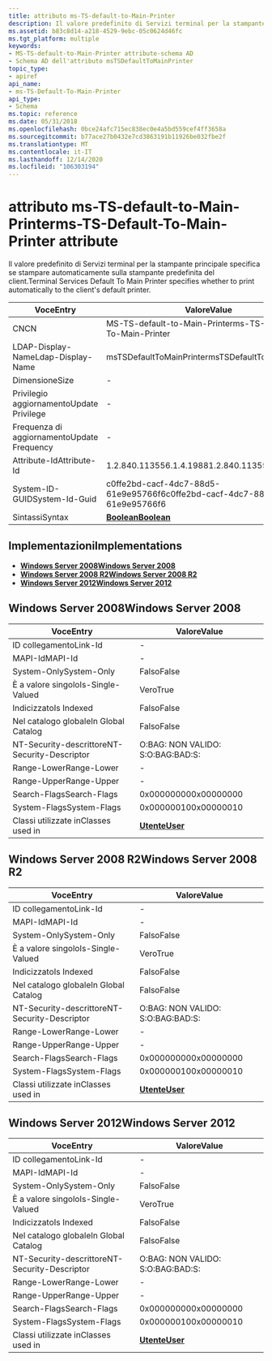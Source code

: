 ```yaml
---
title: attributo ms-TS-default-to-Main-Printer
description: Il valore predefinito di Servizi terminal per la stampante principale specifica se stampare automaticamente sulla stampante predefinita del client.
ms.assetid: b83c8d14-a218-4529-9ebc-05c0624d46fc
ms.tgt_platform: multiple
keywords:
- MS-TS-default-to-Main-Printer attribute-schema AD
- Schema AD dell'attributo msTSDefaultToMainPrinter
topic_type:
- apiref
api_name:
- ms-TS-Default-To-Main-Printer
api_type:
- Schema
ms.topic: reference
ms.date: 05/31/2018
ms.openlocfilehash: 0bce24afc715ec838ec0e4a5bd559cef4ff3658a
ms.sourcegitcommit: b77ace27b0432e7cd3863191b11926be032fbe2f
ms.translationtype: MT
ms.contentlocale: it-IT
ms.lasthandoff: 12/14/2020
ms.locfileid: "106303194"
---
```

# <a name="ms-ts-default-to-main-printer-attribute"></a><span data-ttu-id="edfdb-105">attributo ms-TS-default-to-Main-Printer</span><span class="sxs-lookup"><span data-stu-id="edfdb-105">ms-TS-Default-To-Main-Printer attribute</span></span>

<span data-ttu-id="edfdb-106">Il valore predefinito di Servizi terminal per la stampante principale specifica se stampare automaticamente sulla stampante predefinita del client.</span><span class="sxs-lookup"><span data-stu-id="edfdb-106">Terminal Services Default To Main Printer specifies whether to print automatically to the client's default printer.</span></span>



| <span data-ttu-id="edfdb-107">Voce</span><span class="sxs-lookup"><span data-stu-id="edfdb-107">Entry</span></span> | <span data-ttu-id="edfdb-108">Valore</span><span class="sxs-lookup"><span data-stu-id="edfdb-108">Value</span></span> |
|-------------------|--------------------------------------|
| <span data-ttu-id="edfdb-109">CN</span><span class="sxs-lookup"><span data-stu-id="edfdb-109">CN</span></span>                | <span data-ttu-id="edfdb-110">MS-TS-default-to-Main-Printer</span><span class="sxs-lookup"><span data-stu-id="edfdb-110">ms-TS-Default-To-Main-Printer</span></span>        |
| <span data-ttu-id="edfdb-111">LDAP-Display-Name</span><span class="sxs-lookup"><span data-stu-id="edfdb-111">Ldap-Display-Name</span></span> | <span data-ttu-id="edfdb-112">msTSDefaultToMainPrinter</span><span class="sxs-lookup"><span data-stu-id="edfdb-112">msTSDefaultToMainPrinter</span></span>             |
| <span data-ttu-id="edfdb-113">Dimensione</span><span class="sxs-lookup"><span data-stu-id="edfdb-113">Size</span></span>              | \-                                   |
| <span data-ttu-id="edfdb-114">Privilegio aggiornamento</span><span class="sxs-lookup"><span data-stu-id="edfdb-114">Update Privilege</span></span>  | \-                                   |
| <span data-ttu-id="edfdb-115">Frequenza di aggiornamento</span><span class="sxs-lookup"><span data-stu-id="edfdb-115">Update Frequency</span></span>  | \-                                   |
| <span data-ttu-id="edfdb-116">Attribute-Id</span><span class="sxs-lookup"><span data-stu-id="edfdb-116">Attribute-Id</span></span>      | <span data-ttu-id="edfdb-117">1.2.840.113556.1.4.1988</span><span class="sxs-lookup"><span data-stu-id="edfdb-117">1.2.840.113556.1.4.1988</span></span>              |
| <span data-ttu-id="edfdb-118">System-ID-GUID</span><span class="sxs-lookup"><span data-stu-id="edfdb-118">System-Id-Guid</span></span>    | <span data-ttu-id="edfdb-119">c0ffe2bd-cacf-4dc7-88d5-61e9e95766f6</span><span class="sxs-lookup"><span data-stu-id="edfdb-119">c0ffe2bd-cacf-4dc7-88d5-61e9e95766f6</span></span> |
| <span data-ttu-id="edfdb-120">Sintassi</span><span class="sxs-lookup"><span data-stu-id="edfdb-120">Syntax</span></span>            | [<span data-ttu-id="edfdb-121">**Boolean**</span><span class="sxs-lookup"><span data-stu-id="edfdb-121">**Boolean**</span></span>](s-boolean.md)         |



## <a name="implementations"></a><span data-ttu-id="edfdb-122">Implementazioni</span><span class="sxs-lookup"><span data-stu-id="edfdb-122">Implementations</span></span>

-   [<span data-ttu-id="edfdb-123">**Windows Server 2008**</span><span class="sxs-lookup"><span data-stu-id="edfdb-123">**Windows Server 2008**</span></span>](#windows-server-2008)
-   [<span data-ttu-id="edfdb-124">**Windows Server 2008 R2**</span><span class="sxs-lookup"><span data-stu-id="edfdb-124">**Windows Server 2008 R2**</span></span>](#windows-server-2008-r2)
-   [<span data-ttu-id="edfdb-125">**Windows Server 2012**</span><span class="sxs-lookup"><span data-stu-id="edfdb-125">**Windows Server 2012**</span></span>](#windows-server-2012)

## <a name="windows-server-2008"></a><span data-ttu-id="edfdb-126">Windows Server 2008</span><span class="sxs-lookup"><span data-stu-id="edfdb-126">Windows Server 2008</span></span>



| <span data-ttu-id="edfdb-127">Voce</span><span class="sxs-lookup"><span data-stu-id="edfdb-127">Entry</span></span> | <span data-ttu-id="edfdb-128">Valore</span><span class="sxs-lookup"><span data-stu-id="edfdb-128">Value</span></span> |
|------------------------|-----------------------------------|
| <span data-ttu-id="edfdb-129">ID collegamento</span><span class="sxs-lookup"><span data-stu-id="edfdb-129">Link-Id</span></span>                | \-                                |
| <span data-ttu-id="edfdb-130">MAPI-Id</span><span class="sxs-lookup"><span data-stu-id="edfdb-130">MAPI-Id</span></span>                | \-                                |
| <span data-ttu-id="edfdb-131">System-Only</span><span class="sxs-lookup"><span data-stu-id="edfdb-131">System-Only</span></span>            | <span data-ttu-id="edfdb-132">Falso</span><span class="sxs-lookup"><span data-stu-id="edfdb-132">False</span></span>                             |
| <span data-ttu-id="edfdb-133">È a valore singolo</span><span class="sxs-lookup"><span data-stu-id="edfdb-133">Is-Single-Valued</span></span>       | <span data-ttu-id="edfdb-134">Vero</span><span class="sxs-lookup"><span data-stu-id="edfdb-134">True</span></span>                              |
| <span data-ttu-id="edfdb-135">Indicizzato</span><span class="sxs-lookup"><span data-stu-id="edfdb-135">Is Indexed</span></span>             | <span data-ttu-id="edfdb-136">Falso</span><span class="sxs-lookup"><span data-stu-id="edfdb-136">False</span></span>                             |
| <span data-ttu-id="edfdb-137">Nel catalogo globale</span><span class="sxs-lookup"><span data-stu-id="edfdb-137">In Global Catalog</span></span>      | <span data-ttu-id="edfdb-138">Falso</span><span class="sxs-lookup"><span data-stu-id="edfdb-138">False</span></span>                             |
| <span data-ttu-id="edfdb-139">NT-Security-descrittore</span><span class="sxs-lookup"><span data-stu-id="edfdb-139">NT-Security-Descriptor</span></span> | <span data-ttu-id="edfdb-140">O:BAG: NON VALIDO: S:</span><span class="sxs-lookup"><span data-stu-id="edfdb-140">O:BAG:BAD:S:</span></span>                      |
| <span data-ttu-id="edfdb-141">Range-Lower</span><span class="sxs-lookup"><span data-stu-id="edfdb-141">Range-Lower</span></span>            | \-                                |
| <span data-ttu-id="edfdb-142">Range-Upper</span><span class="sxs-lookup"><span data-stu-id="edfdb-142">Range-Upper</span></span>            | \-                                |
| <span data-ttu-id="edfdb-143">Search-Flags</span><span class="sxs-lookup"><span data-stu-id="edfdb-143">Search-Flags</span></span>           | <span data-ttu-id="edfdb-144">0x00000000</span><span class="sxs-lookup"><span data-stu-id="edfdb-144">0x00000000</span></span>                        |
| <span data-ttu-id="edfdb-145">System-Flags</span><span class="sxs-lookup"><span data-stu-id="edfdb-145">System-Flags</span></span>           | <span data-ttu-id="edfdb-146">0x00000010</span><span class="sxs-lookup"><span data-stu-id="edfdb-146">0x00000010</span></span>                        |
| <span data-ttu-id="edfdb-147">Classi utilizzate in</span><span class="sxs-lookup"><span data-stu-id="edfdb-147">Classes used in</span></span>        | [<span data-ttu-id="edfdb-148">**Utente**</span><span class="sxs-lookup"><span data-stu-id="edfdb-148">**User**</span></span>](c-user.md)<br/> |



## <a name="windows-server-2008-r2"></a><span data-ttu-id="edfdb-149">Windows Server 2008 R2</span><span class="sxs-lookup"><span data-stu-id="edfdb-149">Windows Server 2008 R2</span></span>



| <span data-ttu-id="edfdb-150">Voce</span><span class="sxs-lookup"><span data-stu-id="edfdb-150">Entry</span></span> | <span data-ttu-id="edfdb-151">Valore</span><span class="sxs-lookup"><span data-stu-id="edfdb-151">Value</span></span> |
|------------------------|-----------------------------------|
| <span data-ttu-id="edfdb-152">ID collegamento</span><span class="sxs-lookup"><span data-stu-id="edfdb-152">Link-Id</span></span>                | \-                                |
| <span data-ttu-id="edfdb-153">MAPI-Id</span><span class="sxs-lookup"><span data-stu-id="edfdb-153">MAPI-Id</span></span>                | \-                                |
| <span data-ttu-id="edfdb-154">System-Only</span><span class="sxs-lookup"><span data-stu-id="edfdb-154">System-Only</span></span>            | <span data-ttu-id="edfdb-155">Falso</span><span class="sxs-lookup"><span data-stu-id="edfdb-155">False</span></span>                             |
| <span data-ttu-id="edfdb-156">È a valore singolo</span><span class="sxs-lookup"><span data-stu-id="edfdb-156">Is-Single-Valued</span></span>       | <span data-ttu-id="edfdb-157">Vero</span><span class="sxs-lookup"><span data-stu-id="edfdb-157">True</span></span>                              |
| <span data-ttu-id="edfdb-158">Indicizzato</span><span class="sxs-lookup"><span data-stu-id="edfdb-158">Is Indexed</span></span>             | <span data-ttu-id="edfdb-159">Falso</span><span class="sxs-lookup"><span data-stu-id="edfdb-159">False</span></span>                             |
| <span data-ttu-id="edfdb-160">Nel catalogo globale</span><span class="sxs-lookup"><span data-stu-id="edfdb-160">In Global Catalog</span></span>      | <span data-ttu-id="edfdb-161">Falso</span><span class="sxs-lookup"><span data-stu-id="edfdb-161">False</span></span>                             |
| <span data-ttu-id="edfdb-162">NT-Security-descrittore</span><span class="sxs-lookup"><span data-stu-id="edfdb-162">NT-Security-Descriptor</span></span> | <span data-ttu-id="edfdb-163">O:BAG: NON VALIDO: S:</span><span class="sxs-lookup"><span data-stu-id="edfdb-163">O:BAG:BAD:S:</span></span>                      |
| <span data-ttu-id="edfdb-164">Range-Lower</span><span class="sxs-lookup"><span data-stu-id="edfdb-164">Range-Lower</span></span>            | \-                                |
| <span data-ttu-id="edfdb-165">Range-Upper</span><span class="sxs-lookup"><span data-stu-id="edfdb-165">Range-Upper</span></span>            | \-                                |
| <span data-ttu-id="edfdb-166">Search-Flags</span><span class="sxs-lookup"><span data-stu-id="edfdb-166">Search-Flags</span></span>           | <span data-ttu-id="edfdb-167">0x00000000</span><span class="sxs-lookup"><span data-stu-id="edfdb-167">0x00000000</span></span>                        |
| <span data-ttu-id="edfdb-168">System-Flags</span><span class="sxs-lookup"><span data-stu-id="edfdb-168">System-Flags</span></span>           | <span data-ttu-id="edfdb-169">0x00000010</span><span class="sxs-lookup"><span data-stu-id="edfdb-169">0x00000010</span></span>                        |
| <span data-ttu-id="edfdb-170">Classi utilizzate in</span><span class="sxs-lookup"><span data-stu-id="edfdb-170">Classes used in</span></span>        | [<span data-ttu-id="edfdb-171">**Utente**</span><span class="sxs-lookup"><span data-stu-id="edfdb-171">**User**</span></span>](c-user.md)<br/> |



## <a name="windows-server-2012"></a><span data-ttu-id="edfdb-172">Windows Server 2012</span><span class="sxs-lookup"><span data-stu-id="edfdb-172">Windows Server 2012</span></span>



| <span data-ttu-id="edfdb-173">Voce</span><span class="sxs-lookup"><span data-stu-id="edfdb-173">Entry</span></span> | <span data-ttu-id="edfdb-174">Valore</span><span class="sxs-lookup"><span data-stu-id="edfdb-174">Value</span></span> |
|------------------------|-----------------------------------|
| <span data-ttu-id="edfdb-175">ID collegamento</span><span class="sxs-lookup"><span data-stu-id="edfdb-175">Link-Id</span></span>                | \-                                |
| <span data-ttu-id="edfdb-176">MAPI-Id</span><span class="sxs-lookup"><span data-stu-id="edfdb-176">MAPI-Id</span></span>                | \-                                |
| <span data-ttu-id="edfdb-177">System-Only</span><span class="sxs-lookup"><span data-stu-id="edfdb-177">System-Only</span></span>            | <span data-ttu-id="edfdb-178">Falso</span><span class="sxs-lookup"><span data-stu-id="edfdb-178">False</span></span>                             |
| <span data-ttu-id="edfdb-179">È a valore singolo</span><span class="sxs-lookup"><span data-stu-id="edfdb-179">Is-Single-Valued</span></span>       | <span data-ttu-id="edfdb-180">Vero</span><span class="sxs-lookup"><span data-stu-id="edfdb-180">True</span></span>                              |
| <span data-ttu-id="edfdb-181">Indicizzato</span><span class="sxs-lookup"><span data-stu-id="edfdb-181">Is Indexed</span></span>             | <span data-ttu-id="edfdb-182">Falso</span><span class="sxs-lookup"><span data-stu-id="edfdb-182">False</span></span>                             |
| <span data-ttu-id="edfdb-183">Nel catalogo globale</span><span class="sxs-lookup"><span data-stu-id="edfdb-183">In Global Catalog</span></span>      | <span data-ttu-id="edfdb-184">Falso</span><span class="sxs-lookup"><span data-stu-id="edfdb-184">False</span></span>                             |
| <span data-ttu-id="edfdb-185">NT-Security-descrittore</span><span class="sxs-lookup"><span data-stu-id="edfdb-185">NT-Security-Descriptor</span></span> | <span data-ttu-id="edfdb-186">O:BAG: NON VALIDO: S:</span><span class="sxs-lookup"><span data-stu-id="edfdb-186">O:BAG:BAD:S:</span></span>                      |
| <span data-ttu-id="edfdb-187">Range-Lower</span><span class="sxs-lookup"><span data-stu-id="edfdb-187">Range-Lower</span></span>            | \-                                |
| <span data-ttu-id="edfdb-188">Range-Upper</span><span class="sxs-lookup"><span data-stu-id="edfdb-188">Range-Upper</span></span>            | \-                                |
| <span data-ttu-id="edfdb-189">Search-Flags</span><span class="sxs-lookup"><span data-stu-id="edfdb-189">Search-Flags</span></span>           | <span data-ttu-id="edfdb-190">0x00000000</span><span class="sxs-lookup"><span data-stu-id="edfdb-190">0x00000000</span></span>                        |
| <span data-ttu-id="edfdb-191">System-Flags</span><span class="sxs-lookup"><span data-stu-id="edfdb-191">System-Flags</span></span>           | <span data-ttu-id="edfdb-192">0x00000010</span><span class="sxs-lookup"><span data-stu-id="edfdb-192">0x00000010</span></span>                        |
| <span data-ttu-id="edfdb-193">Classi utilizzate in</span><span class="sxs-lookup"><span data-stu-id="edfdb-193">Classes used in</span></span>        | [<span data-ttu-id="edfdb-194">**Utente**</span><span class="sxs-lookup"><span data-stu-id="edfdb-194">**User**</span></span>](c-user.md)<br/> |



 

 





